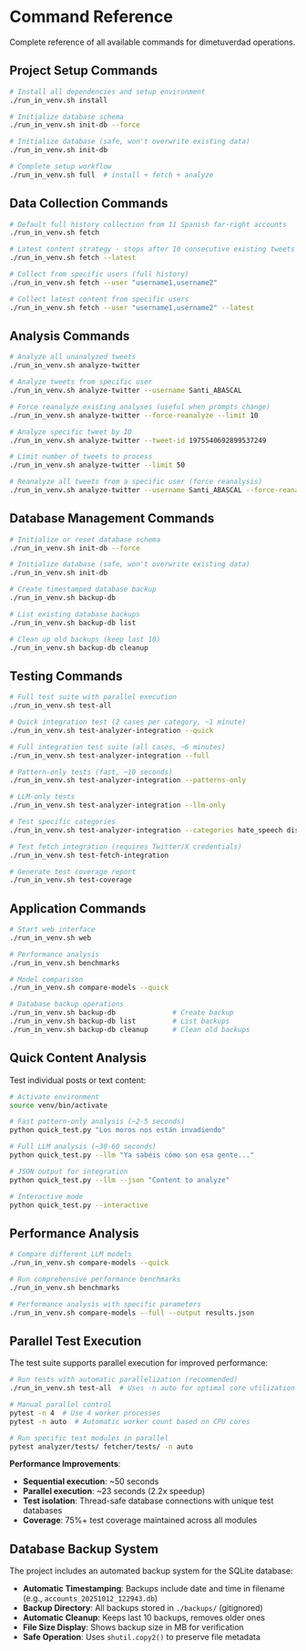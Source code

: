 # Command Reference

Complete reference of all available commands for dimetuverdad operations.

## Project Setup Commands

```bash
# Install all dependencies and setup environment
./run_in_venv.sh install

# Initialize database schema
./run_in_venv.sh init-db --force

# Initialize database (safe, won't overwrite existing data)
./run_in_venv.sh init-db

# Complete setup workflow
./run_in_venv.sh full  # install + fetch + analyze
```

## Data Collection Commands

```bash
# Default full history collection from 11 Spanish far-right accounts
./run_in_venv.sh fetch

# Latest content strategy - stops after 10 consecutive existing tweets
./run_in_venv.sh fetch --latest

# Collect from specific users (full history)
./run_in_venv.sh fetch --user "username1,username2"

# Collect latest content from specific users
./run_in_venv.sh fetch --user "username1,username2" --latest
```

## Analysis Commands

```bash
# Analyze all unanalyzed tweets
./run_in_venv.sh analyze-twitter

# Analyze tweets from specific user
./run_in_venv.sh analyze-twitter --username Santi_ABASCAL

# Force reanalyze existing analyses (useful when prompts change)
./run_in_venv.sh analyze-twitter --force-reanalyze --limit 10

# Analyze specific tweet by ID
./run_in_venv.sh analyze-twitter --tweet-id 1975540692899537249

# Limit number of tweets to process
./run_in_venv.sh analyze-twitter --limit 50

# Reanalyze all tweets from a specific user (force reanalysis)
./run_in_venv.sh analyze-twitter --username Santi_ABASCAL --force-reanalyze
```

## Database Management Commands

```bash
# Initialize or reset database schema
./run_in_venv.sh init-db --force

# Initialize database (safe, won't overwrite existing data)
./run_in_venv.sh init-db

# Create timestamped database backup
./run_in_venv.sh backup-db

# List existing database backups
./run_in_venv.sh backup-db list

# Clean up old backups (keep last 10)
./run_in_venv.sh backup-db cleanup
```

## Testing Commands

```bash
# Full test suite with parallel execution
./run_in_venv.sh test-all

# Quick integration test (2 cases per category, ~1 minute)
./run_in_venv.sh test-analyzer-integration --quick

# Full integration test suite (all cases, ~6 minutes)
./run_in_venv.sh test-analyzer-integration --full

# Pattern-only tests (fast, ~10 seconds)
./run_in_venv.sh test-analyzer-integration --patterns-only

# LLM-only tests
./run_in_venv.sh test-analyzer-integration --llm-only

# Test specific categories
./run_in_venv.sh test-analyzer-integration --categories hate_speech disinformation

# Test fetch integration (requires Twitter/X credentials)
./run_in_venv.sh test-fetch-integration

# Generate test coverage report
./run_in_venv.sh test-coverage
```

## Application Commands

```bash
# Start web interface
./run_in_venv.sh web

# Performance analysis
./run_in_venv.sh benchmarks

# Model comparison
./run_in_venv.sh compare-models --quick

# Database backup operations
./run_in_venv.sh backup-db              # Create backup
./run_in_venv.sh backup-db list         # List backups
./run_in_venv.sh backup-db cleanup      # Clean old backups
```

## Quick Content Analysis

Test individual posts or text content:

```bash
# Activate environment
source venv/bin/activate

# Fast pattern-only analysis (~2-5 seconds)
python quick_test.py "Los moros nos están invadiendo"

# Full LLM analysis (~30-60 seconds)
python quick_test.py --llm "Ya sabéis cómo son esa gente..."

# JSON output for integration
python quick_test.py --llm --json "Content to analyze"

# Interactive mode
python quick_test.py --interactive
```

## Performance Analysis

```bash
# Compare different LLM models
./run_in_venv.sh compare-models --quick

# Run comprehensive performance benchmarks
./run_in_venv.sh benchmarks

# Performance analysis with specific parameters
./run_in_venv.sh compare-models --full --output results.json
```

## Parallel Test Execution

The test suite supports parallel execution for improved performance:

```bash
# Run tests with automatic parallelization (recommended)
./run_in_venv.sh test-all  # Uses -n auto for optimal core utilization

# Manual parallel control
pytest -n 4  # Use 4 worker processes
pytest -n auto  # Automatic worker count based on CPU cores

# Run specific test modules in parallel
pytest analyzer/tests/ fetcher/tests/ -n auto
```

**Performance Improvements**:
- **Sequential execution**: ~50 seconds
- **Parallel execution**: ~23 seconds (2.2x speedup)
- **Test isolation**: Thread-safe database connections with unique test databases
- **Coverage**: 75%+ test coverage maintained across all modules

## Database Backup System

The project includes an automated backup system for the SQLite database:

- **Automatic Timestamping**: Backups include date and time in filename (e.g., `accounts_20251012_122943.db`)
- **Backup Directory**: All backups stored in `./backups/` (gitignored)
- **Automatic Cleanup**: Keeps last 10 backups, removes older ones
- **File Size Display**: Shows backup size in MB for verification
- **Safe Operation**: Uses `shutil.copy2()` to preserve file metadata